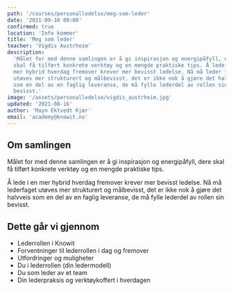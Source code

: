 ```yaml
---
path: '/courses/personalledelse/meg-som-leder'
date: '2021-09-18 09:00'
confirmed: true
location: 'Info kommer'
title: 'Meg som leder'
teacher: 'Vigdis Austrheim'
description:
  'Målet for med denne samlingen er å gi inspirasjon og energipåfyll, dere
  skal få tilført konkrete verktøy og en mengde praktiske tips. Å lede på i en
  mer hybrid hverdag fremover krever mer bevisst ledelse. Nå må leder faget
  utøves mer strukturert og målbevisst, det er ikke nok å gjøre det halvveis
  som en del av en faglig leveranse, de må fylle lederdel av rollen sin
  bevisst.'
image: '/assets/personalledelse/vigdis_austrheim.jpg'
updated: '2021-08-16'
author: 'Mayn Ektvedt Kjær'
email: 'academy@knowit.no'
---
```


## Om samlingen

Målet for med denne samlingen er å gi inspirasjon og energipåfyll, dere skal
få tilført konkrete verktøy og en mengde praktiske tips.

Å lede i en mer hybrid hverdag fremover krever mer bevisst ledelse. Nå må
lederfaget utøves mer strukturert og målbevisst, det er ikke nok å gjøre det
halvveis som en del av en faglig leveranse, de må fylle lederdel av rollen sin
bevisst.

## Dette går vi gjennom

- Lederrollen i Knowit
- Forventninger til lederrollen i dag og fremover
- Utfordringer og muligheter
- Du i lederrollen (din ledermodell)
- Du som leder av et team
- Din lederpraksis og verktøykoffert i hverdagen
